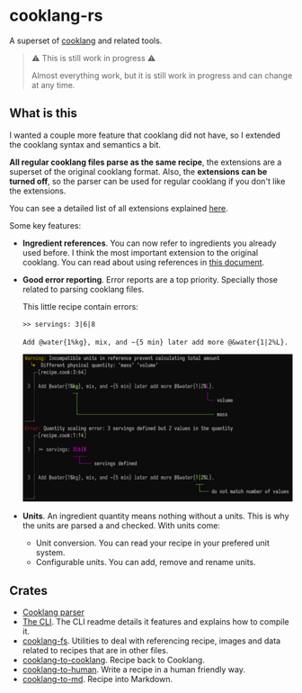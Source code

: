 # cooklang-rs

A superset of [cooklang](https://cooklang.org/) and related tools.

> ⚠️ This is still work in progress ⚠️
>
> Almost everything work, but it is still work in progress and can change at any
> time.

## What is this
I wanted a couple more feature that cooklang did not have, so I extended the
cooklang syntax and semantics a bit.

**All regular cooklang files parse as the same recipe**, the extensions
are a superset of the original cooklang format. Also, the
**extensions can be turned off**, so the parser can be used for regular cooklang
if you don't like the extensions.

You can see a detailed list of all extensions explained [here](./docs/extensions.md).

Some key features:
- **Ingredient references**. You can now refer to ingredients you already used
  before. I think the most important extension to the original cooklang. You can
  read about using references in [this document](./docs/using_references.md).
- **Good error reporting**. Error reports are a top priority. Specially those 
  related to parsing cooklang files.

  This little recipe contain errors:
  ```cooklang
  >> servings: 3|6|8

  Add @water{1%kg}, mix, and ~{5 min} later add more @&water{1|2%L}.
  ```
  ![](./images/error_report.png)

- **Units**. An ingredient quantity means nothing without a units. This is why
  the units are parsed a and checked. With units come:
  - Unit conversion. You can read your recipe in your prefered unit system.
  - Configurable units. You can add, remove and rename units.

## Crates

- [Cooklang parser](./cooklang/)
- [The CLI](./cli/). The CLI readme details it features and explains how to
  compile it.
- [cooklang-fs](./cooklang-fs). Utilities to deal with referencing recipe, 
  images and data related to recipes that are in other files.
- [cooklang-to-cooklang](./cooklang-to-cooklang). Recipe back to Cooklang.
- [cooklang-to-human](./cooklang-to-human). Write a recipe in a human friendly way.
- [cooklang-to-md](./cooklang-to-md). Recipe into Markdown.
